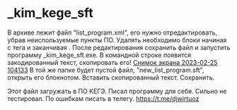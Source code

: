 # _kim_kege_sft
В архиве лежит файл "list_program.xml", его нужно отредактировать, убрав неиспользуемые пункты ПО.
Удалять необходимо блоки начиная с тега <RegisteredSoftware> и заканчивая </RegisteredSoftware>.
После редактирования сохранить файл и запустить программу _kim_kege_sft.exe.
В командной строке появится закодированный текст, скопировать его!
[Снимок экрана 2023-02-25 104133](https://user-images.githubusercontent.com/20368858/221345295-cf9e989e-66cc-45a7-b286-e50ac6fce489.png)
В той же папке будет пустой файл, "new_list_program.sft", открыть его блокнотом.
Вставить скопированный текст.
Сохранить.

Этот файл загружать в ПО КЕГЭ. Писал программу для себя. Сильно не тестировал. По ошибкам писать в телегу. https://t.me/djwirtuoz
